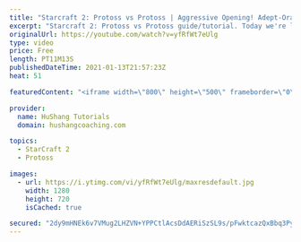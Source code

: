 ```yaml
---
title: "Starcraft 2: Protoss vs Protoss | Aggressive Opening! Adept-Oracle [2021 Build Order Guide]"
excerpt: "Starcraft 2: Protoss vs Protoss guide/tutorial. Today we're learning an aggressive pvp opening with 8 adepts + 2 oracles. It hits like a tank and there's pretty much no way for your opponent to defend any damage. The question is more so \"how much damage\" can you do?  Protoss vs Protoss | Aggressive Opening!"
originalUrl: https://youtube.com/watch?v=yfRfWt7eUlg
type: video
price: Free
length: PT11M13S
publishedDateTime: 2021-01-13T21:57:23Z
heat: 51

featuredContent: "<iframe width=\"800\" height=\"500\" frameborder=\"0\" src=\"https://www.youtube.com/embed/yfRfWt7eUlg\" allow=\"accelerometer; autoplay; encrypted-media; gyroscope; picture-in-picture\" allowfullscreen></iframe>"

provider:
  name: HuShang Tutorials
  domain: hushangcoaching.com

topics:
  - StarCraft 2
  - Protoss

images:
  - url: https://i.ytimg.com/vi/yfRfWt7eUlg/maxresdefault.jpg
    width: 1280
    height: 720
    isCached: true

secured: "2dy9mHNEk6v7VMug2LHZVN+YPPCtlAcsDdAERiSzSL9s/pFwktcazQxBbq3Pya1HSZ3EsfnkBC51xuaaPRTOKTpGo5ZDvsX5kgRLapzFN16dkgxFoGfDG3q66MJ7th3UByUgXL14IxTOes/uH+aZ3VWCrRJ/3mX8sM2Qp9G5WSUvfNbIay1Zlb4E5oC2VN+x0TmLuM0LLdJoj2BM1+B67IKPMYs6PzQYyGEskM9wTrr0ST5W3CDXrvFCytLuLcnDS/JOBCVRWwARRerdZNQmKcfBdgbKY8ZL0BogomjvgG8gyzGMrW02TzU/07YvikWasifCnXlGSdllWcetK0ZhGKtRoUYcFz9IrmC88r38gO3japW4ljJ3YBnzygcJ3ockMhhuM4nERM6NMgMGU+XPvIwWDlezjWQC7FpEa8vAkCY=;dw/1X50SFaS1+cewt5p5qA=="
---
```


